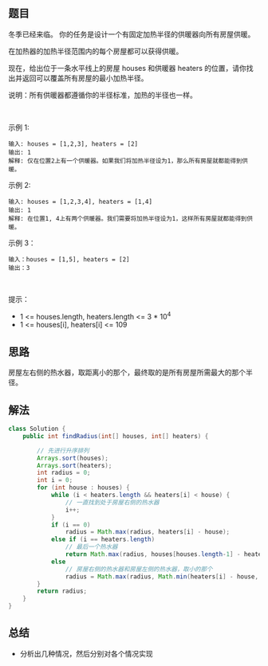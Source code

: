 
## 题目

冬季已经来临。 你的任务是设计一个有固定加热半径的供暖器向所有房屋供暖。

在加热器的加热半径范围内的每个房屋都可以获得供暖。

现在，给出位于一条水平线上的房屋 houses 和供暖器 heaters 的位置，请你找出并返回可以覆盖所有房屋的最小加热半径。

说明：所有供暖器都遵循你的半径标准，加热的半径也一样。

 

示例 1:

    输入: houses = [1,2,3], heaters = [2]
    输出: 1
    解释: 仅在位置2上有一个供暖器。如果我们将加热半径设为1，那么所有房屋就都能得到供暖。
示例 2:

    输入: houses = [1,2,3,4], heaters = [1,4]
    输出: 1
    解释: 在位置1, 4上有两个供暖器。我们需要将加热半径设为1，这样所有房屋就都能得到供暖。
示例 3：

    输入：houses = [1,5], heaters = [2]
    输出：3
 

提示：

- 1 <= houses.length, heaters.length <= 3 * 10<sup>4</sup>
- 1 <= houses[i], heaters[i] <= 109


## 思路

房屋左右侧的热水器，取距离小的那个，最终取的是所有房屋所需最大的那个半径。

## 解法
```java
class Solution {
    public int findRadius(int[] houses, int[] heaters) {

        // 先进行升序排列
        Arrays.sort(houses);
        Arrays.sort(heaters);
        int radius = 0;
        int i = 0;
        for (int house : houses) {
            while (i < heaters.length && heaters[i] < house) {
                // 一直找到处于房屋右侧的热水器
                i++;
            }
            if (i == 0)
                radius = Math.max(radius, heaters[i] - house);
            else if (i == heaters.length)
                // 最后一个热水器
                return Math.max(radius, houses[houses.length-1] - heaters[heaters.length-1]);
            else
                // 房屋右侧的热水器和房屋左侧的热水器，取小的那个
                radius = Math.max(radius, Math.min(heaters[i] - house, house - heaters[i - 1]));
        }
        return radius;
    }
}

```

## 总结

- 分析出几种情况，然后分别对各个情况实现 
